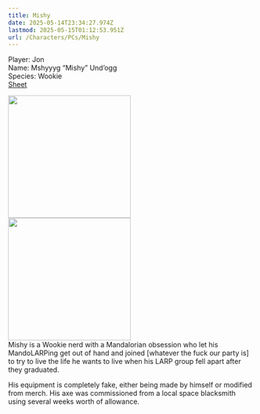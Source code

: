 ```yaml
---
title: Mishy
date: 2025-05-14T23:34:27.974Z
lastmod: 2025-05-15T01:12:53.951Z
url: /Characters/PCs/Mishy
---
```

Player: Jon\
Name: Mshyyyg “Mishy” Und’ogg\
Species: Wookie\
[Sheet](https://docs.google.com/document/d/1kSD2lLqSsBQ04c3P7INe-KPUsHVJcQLJIGgUZGsDXEg/edit?tab=t.0)

<img src="/ob/Images/Mishy%20Portrait%201.png" width="250px">\
<img src="/ob/Images/Mishy%20Portrait%202.png" width="250px">\
Mishy is a Wookie nerd with a Mandalorian obsession who let his MandoLARPing get out of hand and joined \[whatever the fuck our party is] to try to live the life he wants to live when his LARP group fell apart after they graduated.

His equipment is completely fake, either being made by himself or modified from merch. His axe was commissioned from a local space blacksmith using several weeks worth of allowance.
